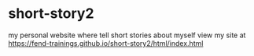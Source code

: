 # short-story2
my personal website where tell short stories about myself 
view my site at  https://fend-trainings.github.io/short-story2/html/index.html
